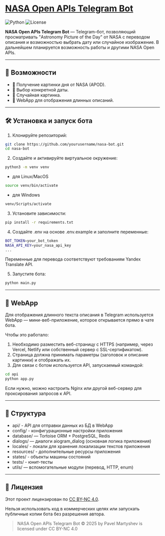 # [NASA Open APIs Telegram Bot](https://t.me/NasaAPIsBot)

![Python](https://img.shields.io/badge/python-3.11-yellow.svg)
![License](https://img.shields.io/badge/license-CC%20BY--NC%204.0-lightgrey.svg)

**NASA Open APIs Telegram Bot** — Telegram-бот, позволяющий просматривать "Astronomy Picture of the Day" от NASA с переводом описания и возможностью выбрать дату или случайное изображение. В дальнейшем планируется возможность работы и другими NASA Open APIs.

---

## 🚀 Возможности

- 🔭 Получение картинки дня от NASA (APOD).
- 📅 Выбор конкретной даты.
- 🎲 Случайная картинка.
- 🌙 WebApp для отображения длинных описаний.

---

## 🛠 Установка и запуск бота

1. Клонируйте репозиторий:

```bash
git clone https://github.com/yourusername/nasa-bot.git
cd nasa-bot
```

2. Создайте и активируйте виртуальное окружение:
```bash
python3 -m venv venv
```
- для Linux/MacOS
```bash
source venv/bin/activate
```
- для Windows
```bash
venv/Scripts/activate
```

3. Установите зависимости:
```bash
pip install -r requirements.txt
```

4. Создайте .env на основе .env.example и заполните переменные:
```bash
BOT_TOKEN=your_bot_token
NASA_API_KEY=your_nasa_api_key
...
```
Переменные для перевода соответствуют требованиям Yandex Translate API.

5. Запустите бота:
```bash
python main.py
```

---

## 🧩 WebApp

Для отображения длинного текста описания в Telegram используется WebApp — мини-веб-приложение, которое открывается прямо в чате бота.

Чтобы это работало:
1. Необходимо разместить веб-страницу с HTTPS (например, через Vercel, Netlify или собственный сервер с SSL-сертификатом).
2. Страница должна принимать параметры (заголовок и описание картинки) и отображать их.
3. Для связи с ботом используется API, запускаемый командой:
```bash
cd api
python app.py
```
Если нужно, можно настроить Nginx или другой веб-сервер для проксирования запросов к API.

---

## 📂 Структура

- api/ - API для отправки данных из БД в WebApp
- config/ - конфигурационные настройки приложения
- database/ — Tortoise ORM + PostgreSQL, Redis
- dialogs/ — диалоги aiogram_dialog (основная логика приложения)
- locales/ - локали для хранения локализации текстов приложения
- resources/ - дополнительные ресурсы приложения
- states/ - объекты машины состояний
- tests/ - юнит-тесты
- utils/ — вспомогательные модули (перевод, HTTP, enum)

---
## 📜 Лицензия

Этот проект лицензирован по [CC BY-NC 4.0](https://creativecommons.org/licenses/by-nc/4.0/deed).

Нельзя использовать код в коммерческих целях или запускать публичные копии бота без разрешения автора.

> NASA Open APIs Telegram Bot © 2025 by Pavel Martyshev is licensed under CC BY-NC 4.0
